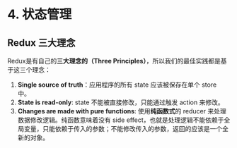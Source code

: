 # 4. 状态管理

## Redux 三大理念

Redux是有自己的**三大理念的（Three Principles）**，所以我们的最佳实践都是基于这三个理念：

1. **Single source of truth**：应用程序的所有 state 应该被保存在单个 store 中。
2. **State is read-only**: state 不能被直接修改，只能通过触发 action 来修改。 
3. **Changes are made with pure functions**: 使用**纯函数式**的 reducer 来处理数据修改逻辑。纯函数意味着没有 side effect，也就是处理逻辑不能依赖于全局变量，只能依赖于传入的参数；不能修改传入的参数，返回的应该是一个全新的对象。

